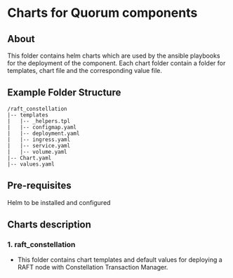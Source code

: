 # Charts for Quorum components

## About
This folder contains helm charts which are used by the ansible playbooks for the deployment of the component. Each chart folder contain a folder for templates, chart file and the corresponding value file. 

## Example Folder Structure ###
```
/raft_constellation
|-- templates
|   |-- _helpers.tpl
|   |-- configmap.yaml
|   |-- deployment.yaml
|   |-- ingress.yaml
|   |-- service.yaml
|   |-- volume.yaml
|-- Chart.yaml
|-- values.yaml
```

## Pre-requisites

 Helm to be installed and configured 

## Charts description ##

### 1. raft_constellation ###
- This folder contains chart templates and default values for deploying a RAFT node with Constellation Transaction Manager.
